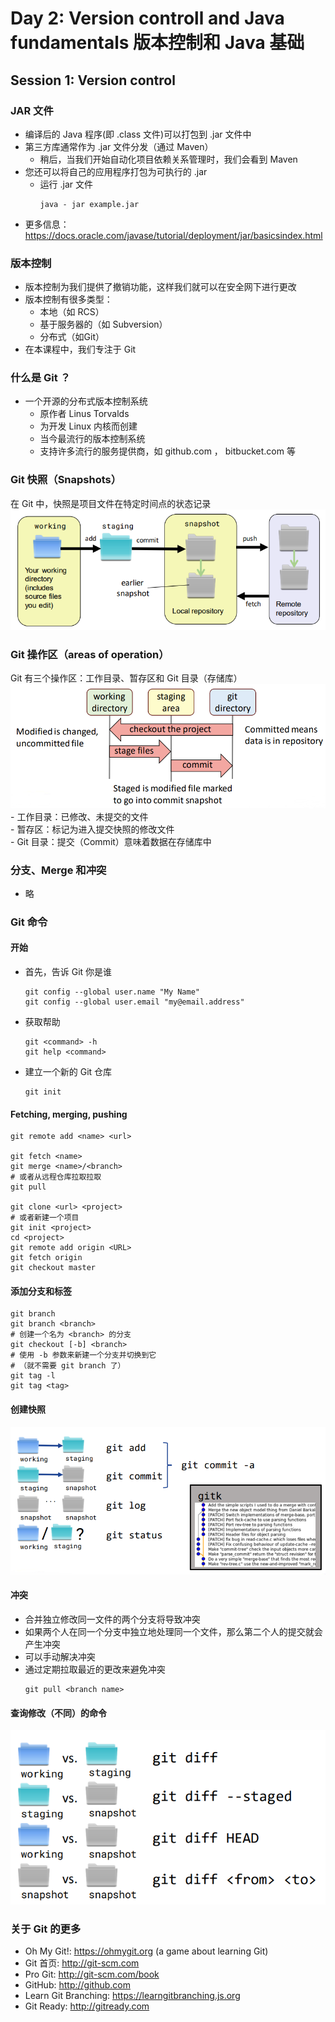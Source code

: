 # Day 2: Version controll and Java fundamentals 版本控制和 Java 基础  

## Session 1: Version control  

### JAR 文件  
- 编译后的 Java 程序(即 .class 文件)可以打包到 .jar 文件中  
- 第三方库通常作为 .jar 文件分发（通过 Maven）  
    - 稍后，当我们开始自动化项目依赖关系管理时，我们会看到 Maven  
- 您还可以将自己的应用程序打包为可执行的 .jar  
    - 运行 .jar 文件  
      ```shell
      java - jar example.jar
      ```
- 更多信息：https://docs.oracle.com/javase/tutorial/deployment/jar/basicsindex.html  

### 版本控制  
- 版本控制为我们提供了撤销功能，这样我们就可以在安全网下进行更改  
- 版本控制有很多类型：  
    - 本地（如 RCS）  
    - 基于服务器的（如 Subversion）  
    - 分布式（如Git）  
- 在本课程中，我们专注于 Git  

### 什么是 Git ？  
- 一个开源的分布式版本控制系统  
    - 原作者 Linus Torvalds  
    - 为开发 Linux 内核而创建  
    - 当今最流行的版本控制系统  
    - 支持许多流行的服务提供商，如 github.com ， bitbucket.com 等  

### Git 快照（Snapshots）  
在 Git 中，快照是项目文件在特定时间点的状态记录  
![Git snapshots](img/02-1-01-Git_snapshot.png)  

### Git 操作区（areas of operation）  
Git 有三个操作区：工作目录、暂存区和 Git 目录（存储库）  
![Git areas of operation](img/02-1-02-Git_areas_of_operation.png)  
    - 工作目录：已修改、未提交的文件  
    - 暂存区：标记为进入提交快照的修改文件  
    - Git 目录：提交（Commit）意味着数据在存储库中  

### 分支、Merge 和冲突  
- 略  

### Git 命令  
#### 开始  
- 首先，告诉 Git 你是谁  
  ```shell
  git config --global user.name "My Name"
  git config --global user.email "my@email.address"
  ```
- 获取帮助  
  ```shell
  git <command> -h
  git help <command>
  ```
- 建立一个新的 Git 仓库  
  ```shell
  git init
  ```
#### Fetching, merging, pushing  
```shell
git remote add <name> <url>

git fetch <name>
git merge <name>/<branch>
# 或者从远程仓库拉取拉取
git pull

git clone <url> <project>
# 或者新建一个项目
git init <project>
cd <project>
git remote add origin <URL>
git fetch origin
git checkout master
```
#### 添加分支和标签  
```shell
git branch
git branch <branch>
# 创建一个名为 <branch> 的分支
git checkout [-b] <branch>
# 使用 -b 参数来新建一个分支并切换到它
# （就不需要 git branch 了）
git tag -l
git tag <tag>
```
#### 创建快照  
![Making snapshots](img/02-1-03-Making_snapshots.png)  
#### 冲突  
- 合并独立修改同一文件的两个分支将导致冲突  
- 如果两个人在同一个分支中独立地处理同一个文件，那么第二个人的提交就会产生冲突  
- 可以手动解决冲突  
- 通过定期拉取最近的更改来避免冲突  
  ```shell
  git pull <branch name>
  ```
#### 查询修改（不同）的命令  
![Commands for diffs](img/02-1-04-Commands_for_diffs.png)  

### 关于 Git 的更多  
- Oh My Git!: https://ohmygit.org (a game about learning Git)  
- Git 首页: http://git-scm.com  
- Pro Git: http://git-scm.com/book  
- GitHub: http://github.com  
- Learn Git Branching: https://learngitbranching.js.org  
- Git Ready: http://gitready.com  
